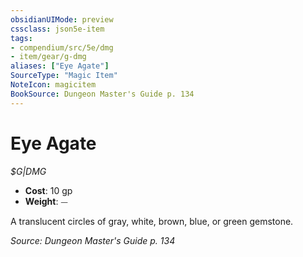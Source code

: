 ```yaml
---
obsidianUIMode: preview
cssclass: json5e-item
tags:
- compendium/src/5e/dmg
- item/gear/g-dmg
aliases: ["Eye Agate"]
SourceType: "Magic Item"
NoteIcon: magicitem
BookSource: Dungeon Master's Guide p. 134
---
```

# Eye Agate
*$G|DMG*  

- **Cost**: 10 gp
- **Weight**: ⏤

A translucent circles of gray, white, brown, blue, or green gemstone.

*Source: Dungeon Master's Guide p. 134*
